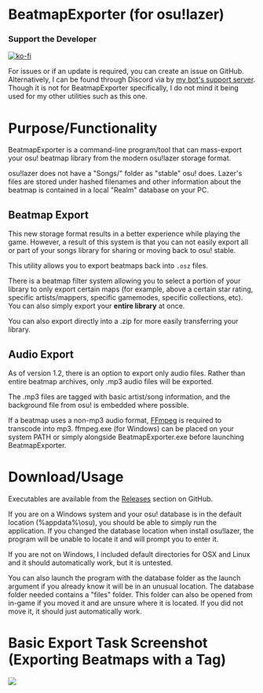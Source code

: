 # BeatmapExporter (for osu!lazer)

### Support the Developer

[![ko-fi](https://ko-fi.com/img/githubbutton_sm.svg)](https://ko-fi.com/E1E5AF13X)

For issues or if an update is required, you can create an issue on GitHub. Alternatively, I can be found through Discord via by [my bot's support server](https://discord.com/invite/ucVhtnh). Though it is not for BeatmapExporter specifically, I do not mind it being used for my other utilities such as this one.

# Purpose/Functionality

BeatmapExporter is a command-line program/tool that can mass-export your osu! beatmap library from the modern osu!lazer storage format.

osu!lazer does not have a "Songs/" folder as "stable" osu! does. Lazer's files are stored under hashed filenames and other information about the beatmap is contained in a local "Realm" database on your PC.

## Beatmap Export

This new storage format results in a better experience while playing the game. However, a result of this system is that you can not easily export all or part of your songs library for sharing or moving back to osu! stable. 

This utility allows you to export beatmaps back into `.osz` files. 

There is a beatmap filter system allowing you to select a portion of your library to only export certain maps (for example, above a certain star rating, specific artists/mappers, specific gamemodes, specific collections, etc). You can also simply export your **entire library** at once.

You can also export directly into a .zip for more easily transferring your library.

## Audio Export

As of version 1.2, there is an option to export only audio files. Rather than entire beatmap archives, only .mp3 audio files will be exported. 

The .mp3 files are tagged with basic artist/song information, and the background file from osu! is embedded where possible. 

If a beatmap uses a non-mp3 audio format, [FFmpeg](https://ffmpeg.org/download.html) is required to transcode into mp3. ffmpeg.exe (for Windows) can be placed on your system PATH or simply alongside BeatmapExporter.exe before launching BeatmapExporter.

# Download/Usage

Executables are available from the [Releases](https://github.com/kabiiQ/BeatmapExporter/releases) section on GitHub. 

If you are on a Windows system and your osu! database is in the default location (%appdata%\osu), you should be able to simply run the application. If you changed the database location when install osu!lazer, the program will be unable to locate it and will prompt you to enter it. 

If you are not on Windows, I included default directories for OSX and Linux and it should automatically work, but it is untested.

You can also launch the program with the database folder as the launch argument if you already know it will be in an unusual location. The database folder needed contains a "files" folder. This folder can also be opened from in-game if you moved it and are unsure where it is located. If you did not move it, it should just automatically work.

# Basic Export Task Screenshot (Exporting Beatmaps with a Tag)

![](https://i.imgur.com/bbM1D5Z.png)